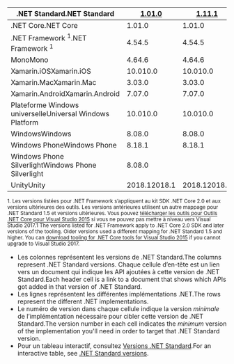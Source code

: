 | <span data-ttu-id="064a3-101">.NET Standard</span><span class="sxs-lookup"><span data-stu-id="064a3-101">.NET Standard</span></span>              | <span data-ttu-id="064a3-102">[1.0]</span><span class="sxs-lookup"><span data-stu-id="064a3-102">[1.0]</span></span>  | <span data-ttu-id="064a3-103">[1.1]</span><span class="sxs-lookup"><span data-stu-id="064a3-103">[1.1]</span></span>  | <span data-ttu-id="064a3-104">[1.2]</span><span class="sxs-lookup"><span data-stu-id="064a3-104">[1.2]</span></span> | <span data-ttu-id="064a3-105">[1.3]</span><span class="sxs-lookup"><span data-stu-id="064a3-105">[1.3]</span></span> | <span data-ttu-id="064a3-106">[1.4]</span><span class="sxs-lookup"><span data-stu-id="064a3-106">[1.4]</span></span> | <span data-ttu-id="064a3-107">[1.5]</span><span class="sxs-lookup"><span data-stu-id="064a3-107">[1.5]</span></span>      | <span data-ttu-id="064a3-108">[1.6]</span><span class="sxs-lookup"><span data-stu-id="064a3-108">[1.6]</span></span>      | <span data-ttu-id="064a3-109">[2.0]</span><span class="sxs-lookup"><span data-stu-id="064a3-109">[2.0]</span></span>      |
|----------------------------|--------|--------|-------|-------|-------|------------|------------|------------|
| <span data-ttu-id="064a3-110">.NET Core</span><span class="sxs-lookup"><span data-stu-id="064a3-110">.NET Core</span></span>                  | <span data-ttu-id="064a3-111">1.0</span><span class="sxs-lookup"><span data-stu-id="064a3-111">1.0</span></span>    | <span data-ttu-id="064a3-112">1.0</span><span class="sxs-lookup"><span data-stu-id="064a3-112">1.0</span></span>    | <span data-ttu-id="064a3-113">1.0</span><span class="sxs-lookup"><span data-stu-id="064a3-113">1.0</span></span>   | <span data-ttu-id="064a3-114">1.0</span><span class="sxs-lookup"><span data-stu-id="064a3-114">1.0</span></span>   | <span data-ttu-id="064a3-115">1.0</span><span class="sxs-lookup"><span data-stu-id="064a3-115">1.0</span></span>   | <span data-ttu-id="064a3-116">1.0</span><span class="sxs-lookup"><span data-stu-id="064a3-116">1.0</span></span>        | <span data-ttu-id="064a3-117">1.0</span><span class="sxs-lookup"><span data-stu-id="064a3-117">1.0</span></span>        | <span data-ttu-id="064a3-118">2.0</span><span class="sxs-lookup"><span data-stu-id="064a3-118">2.0</span></span>        |
| <span data-ttu-id="064a3-119">.NET Framework <sup>1</sup></span><span class="sxs-lookup"><span data-stu-id="064a3-119">.NET Framework <sup>1</sup></span></span>| <span data-ttu-id="064a3-120">4.5</span><span class="sxs-lookup"><span data-stu-id="064a3-120">4.5</span></span>    | <span data-ttu-id="064a3-121">4.5</span><span class="sxs-lookup"><span data-stu-id="064a3-121">4.5</span></span>    | <span data-ttu-id="064a3-122">4.5.1</span><span class="sxs-lookup"><span data-stu-id="064a3-122">4.5.1</span></span> | <span data-ttu-id="064a3-123">4.6</span><span class="sxs-lookup"><span data-stu-id="064a3-123">4.6</span></span>   | <span data-ttu-id="064a3-124">4.6.1</span><span class="sxs-lookup"><span data-stu-id="064a3-124">4.6.1</span></span> | <span data-ttu-id="064a3-125">4.6.1</span><span class="sxs-lookup"><span data-stu-id="064a3-125">4.6.1</span></span>      | <span data-ttu-id="064a3-126">4.6.1</span><span class="sxs-lookup"><span data-stu-id="064a3-126">4.6.1</span></span>      | <span data-ttu-id="064a3-127">4.6.1</span><span class="sxs-lookup"><span data-stu-id="064a3-127">4.6.1</span></span>      |
| <span data-ttu-id="064a3-128">Mono</span><span class="sxs-lookup"><span data-stu-id="064a3-128">Mono</span></span>                       | <span data-ttu-id="064a3-129">4.6</span><span class="sxs-lookup"><span data-stu-id="064a3-129">4.6</span></span>    | <span data-ttu-id="064a3-130">4.6</span><span class="sxs-lookup"><span data-stu-id="064a3-130">4.6</span></span>    | <span data-ttu-id="064a3-131">4.6</span><span class="sxs-lookup"><span data-stu-id="064a3-131">4.6</span></span>   | <span data-ttu-id="064a3-132">4.6</span><span class="sxs-lookup"><span data-stu-id="064a3-132">4.6</span></span>   | <span data-ttu-id="064a3-133">4.6</span><span class="sxs-lookup"><span data-stu-id="064a3-133">4.6</span></span>   | <span data-ttu-id="064a3-134">4.6</span><span class="sxs-lookup"><span data-stu-id="064a3-134">4.6</span></span>        | <span data-ttu-id="064a3-135">4.6</span><span class="sxs-lookup"><span data-stu-id="064a3-135">4.6</span></span>        | <span data-ttu-id="064a3-136">5,4</span><span class="sxs-lookup"><span data-stu-id="064a3-136">5.4</span></span>        |
| <span data-ttu-id="064a3-137">Xamarin.iOS</span><span class="sxs-lookup"><span data-stu-id="064a3-137">Xamarin.iOS</span></span>                | <span data-ttu-id="064a3-138">10.0</span><span class="sxs-lookup"><span data-stu-id="064a3-138">10.0</span></span>   | <span data-ttu-id="064a3-139">10.0</span><span class="sxs-lookup"><span data-stu-id="064a3-139">10.0</span></span>   | <span data-ttu-id="064a3-140">10.0</span><span class="sxs-lookup"><span data-stu-id="064a3-140">10.0</span></span>  | <span data-ttu-id="064a3-141">10.0</span><span class="sxs-lookup"><span data-stu-id="064a3-141">10.0</span></span>  | <span data-ttu-id="064a3-142">10.0</span><span class="sxs-lookup"><span data-stu-id="064a3-142">10.0</span></span>  | <span data-ttu-id="064a3-143">10.0</span><span class="sxs-lookup"><span data-stu-id="064a3-143">10.0</span></span>       | <span data-ttu-id="064a3-144">10.0</span><span class="sxs-lookup"><span data-stu-id="064a3-144">10.0</span></span>       | <span data-ttu-id="064a3-145">10.14</span><span class="sxs-lookup"><span data-stu-id="064a3-145">10.14</span></span>      |
| <span data-ttu-id="064a3-146">Xamarin.Mac</span><span class="sxs-lookup"><span data-stu-id="064a3-146">Xamarin.Mac</span></span>                | <span data-ttu-id="064a3-147">3.0</span><span class="sxs-lookup"><span data-stu-id="064a3-147">3.0</span></span>    | <span data-ttu-id="064a3-148">3.0</span><span class="sxs-lookup"><span data-stu-id="064a3-148">3.0</span></span>    | <span data-ttu-id="064a3-149">3.0</span><span class="sxs-lookup"><span data-stu-id="064a3-149">3.0</span></span>   | <span data-ttu-id="064a3-150">3.0</span><span class="sxs-lookup"><span data-stu-id="064a3-150">3.0</span></span>   | <span data-ttu-id="064a3-151">3.0</span><span class="sxs-lookup"><span data-stu-id="064a3-151">3.0</span></span>   | <span data-ttu-id="064a3-152">3.0</span><span class="sxs-lookup"><span data-stu-id="064a3-152">3.0</span></span>        | <span data-ttu-id="064a3-153">3.0</span><span class="sxs-lookup"><span data-stu-id="064a3-153">3.0</span></span>        | <span data-ttu-id="064a3-154">3.8</span><span class="sxs-lookup"><span data-stu-id="064a3-154">3.8</span></span>        |
| <span data-ttu-id="064a3-155">Xamarin.Android</span><span class="sxs-lookup"><span data-stu-id="064a3-155">Xamarin.Android</span></span>            | <span data-ttu-id="064a3-156">7.0</span><span class="sxs-lookup"><span data-stu-id="064a3-156">7.0</span></span>    | <span data-ttu-id="064a3-157">7.0</span><span class="sxs-lookup"><span data-stu-id="064a3-157">7.0</span></span>    | <span data-ttu-id="064a3-158">7.0</span><span class="sxs-lookup"><span data-stu-id="064a3-158">7.0</span></span>   | <span data-ttu-id="064a3-159">7.0</span><span class="sxs-lookup"><span data-stu-id="064a3-159">7.0</span></span>   | <span data-ttu-id="064a3-160">7.0</span><span class="sxs-lookup"><span data-stu-id="064a3-160">7.0</span></span>   | <span data-ttu-id="064a3-161">7.0</span><span class="sxs-lookup"><span data-stu-id="064a3-161">7.0</span></span>        | <span data-ttu-id="064a3-162">7.0</span><span class="sxs-lookup"><span data-stu-id="064a3-162">7.0</span></span>        | <span data-ttu-id="064a3-163">8.0</span><span class="sxs-lookup"><span data-stu-id="064a3-163">8.0</span></span>        |
| <span data-ttu-id="064a3-164">Plateforme Windows universelle</span><span class="sxs-lookup"><span data-stu-id="064a3-164">Universal Windows Platform</span></span> | <span data-ttu-id="064a3-165">10.0</span><span class="sxs-lookup"><span data-stu-id="064a3-165">10.0</span></span>   | <span data-ttu-id="064a3-166">10.0</span><span class="sxs-lookup"><span data-stu-id="064a3-166">10.0</span></span>   | <span data-ttu-id="064a3-167">10.0</span><span class="sxs-lookup"><span data-stu-id="064a3-167">10.0</span></span>  | <span data-ttu-id="064a3-168">10.0</span><span class="sxs-lookup"><span data-stu-id="064a3-168">10.0</span></span>  | <span data-ttu-id="064a3-169">10.0</span><span class="sxs-lookup"><span data-stu-id="064a3-169">10.0</span></span>  | <span data-ttu-id="064a3-170">10.0.16299</span><span class="sxs-lookup"><span data-stu-id="064a3-170">10.0.16299</span></span> | <span data-ttu-id="064a3-171">10.0.16299</span><span class="sxs-lookup"><span data-stu-id="064a3-171">10.0.16299</span></span> | <span data-ttu-id="064a3-172">10.0.16299</span><span class="sxs-lookup"><span data-stu-id="064a3-172">10.0.16299</span></span> |
| <span data-ttu-id="064a3-173">Windows</span><span class="sxs-lookup"><span data-stu-id="064a3-173">Windows</span></span>                    | <span data-ttu-id="064a3-174">8.0</span><span class="sxs-lookup"><span data-stu-id="064a3-174">8.0</span></span>    | <span data-ttu-id="064a3-175">8.0</span><span class="sxs-lookup"><span data-stu-id="064a3-175">8.0</span></span>    | <span data-ttu-id="064a3-176">8.1</span><span class="sxs-lookup"><span data-stu-id="064a3-176">8.1</span></span>   |       |       |            |            |            |
| <span data-ttu-id="064a3-177">Windows Phone</span><span class="sxs-lookup"><span data-stu-id="064a3-177">Windows Phone</span></span>              | <span data-ttu-id="064a3-178">8.1</span><span class="sxs-lookup"><span data-stu-id="064a3-178">8.1</span></span>    | <span data-ttu-id="064a3-179">8.1</span><span class="sxs-lookup"><span data-stu-id="064a3-179">8.1</span></span>    | <span data-ttu-id="064a3-180">8.1</span><span class="sxs-lookup"><span data-stu-id="064a3-180">8.1</span></span>   |       |       |            |            |            |
| <span data-ttu-id="064a3-181">Windows Phone Silverlight</span><span class="sxs-lookup"><span data-stu-id="064a3-181">Windows Phone Silverlight</span></span>  | <span data-ttu-id="064a3-182">8.0</span><span class="sxs-lookup"><span data-stu-id="064a3-182">8.0</span></span>    |        |       |       |       |            |            |            |
| <span data-ttu-id="064a3-183">Unity</span><span class="sxs-lookup"><span data-stu-id="064a3-183">Unity</span></span>                      | <span data-ttu-id="064a3-184">2018.1</span><span class="sxs-lookup"><span data-stu-id="064a3-184">2018.1</span></span> | <span data-ttu-id="064a3-185">2018.1</span><span class="sxs-lookup"><span data-stu-id="064a3-185">2018.1</span></span> | <span data-ttu-id="064a3-186">2018.1</span><span class="sxs-lookup"><span data-stu-id="064a3-186">2018.1</span></span>| <span data-ttu-id="064a3-187">2018.1</span><span class="sxs-lookup"><span data-stu-id="064a3-187">2018.1</span></span>| <span data-ttu-id="064a3-188">2018.1</span><span class="sxs-lookup"><span data-stu-id="064a3-188">2018.1</span></span>| <span data-ttu-id="064a3-189">2018.1</span><span class="sxs-lookup"><span data-stu-id="064a3-189">2018.1</span></span>     |  <span data-ttu-id="064a3-190">2018.1</span><span class="sxs-lookup"><span data-stu-id="064a3-190">2018.1</span></span>    | <span data-ttu-id="064a3-191">2018.1</span><span class="sxs-lookup"><span data-stu-id="064a3-191">2018.1</span></span>     |

<span data-ttu-id="064a3-192"><sup>1. Les versions listées pour .NET Framework s’appliquent au kit SDK .NET Core 2.0 et aux versions ultérieures des outils. Les versions antérieures utilisent un autre mappage pour .NET Standard 1.5 et versions ultérieures. Vous pouvez [télécharger les outils pour Outils .NET Core pour Visual Studio 2015](https://github.com/dotnet/core/blob/master/release-notes/download-archive.md) si vous ne pouvez pas mettre à niveau vers Visual Studio 2017.</sup></span><span class="sxs-lookup"><span data-stu-id="064a3-192"><sup>1 The versions listed for .NET Framework apply to .NET Core 2.0 SDK and later versions of the tooling. Older versions used a different mapping for .NET Standard 1.5 and higher. You can [download tooling for .NET Core tools for Visual Studio 2015](https://github.com/dotnet/core/blob/master/release-notes/download-archive.md) if you cannot upgrade to Visual Studio 2017.</sup></span></span>

- <span data-ttu-id="064a3-193">Les colonnes représentent les versions de .NET Standard.</span><span class="sxs-lookup"><span data-stu-id="064a3-193">The columns represent .NET Standard versions.</span></span> <span data-ttu-id="064a3-194">Chaque cellule d’en-tête est un lien vers un document qui indique les API ajoutées à cette version de .NET Standard.</span><span class="sxs-lookup"><span data-stu-id="064a3-194">Each header cell is a link to a document that shows which APIs got added in that version of .NET Standard.</span></span>
- <span data-ttu-id="064a3-195">Les lignes représentent les différentes implémentations .NET.</span><span class="sxs-lookup"><span data-stu-id="064a3-195">The rows represent the different .NET implementations.</span></span>
- <span data-ttu-id="064a3-196">Le numéro de version dans chaque cellule indique la version *minimale* de l’implémentation nécessaire pour cibler cette version de .NET Standard.</span><span class="sxs-lookup"><span data-stu-id="064a3-196">The version number in each cell indicates the *minimum* version of the implementation you'll need in order to target that .NET Standard version.</span></span>
- <span data-ttu-id="064a3-197">Pour un tableau interactif, consultez [Versions .NET Standard](https://immo.landwerth.net/netstandard-versions/#).</span><span class="sxs-lookup"><span data-stu-id="064a3-197">For an interactive table, see [.NET Standard versions](https://immo.landwerth.net/netstandard-versions/#).</span></span>

[1.0]: https://github.com/dotnet/standard/blob/master/docs/versions/netstandard1.0.md
[1.1]: https://github.com/dotnet/standard/blob/master/docs/versions/netstandard1.1.md
[1.2]: https://github.com/dotnet/standard/blob/master/docs/versions/netstandard1.2.md
[1.3]: https://github.com/dotnet/standard/blob/master/docs/versions/netstandard1.3.md
[1.4]: https://github.com/dotnet/standard/blob/master/docs/versions/netstandard1.4.md
[1.5]: https://github.com/dotnet/standard/blob/master/docs/versions/netstandard1.5.md
[1.6]: https://github.com/dotnet/standard/blob/master/docs/versions/netstandard1.6.md
[2.0]: https://github.com/dotnet/standard/blob/master/docs/versions/netstandard2.0.md
